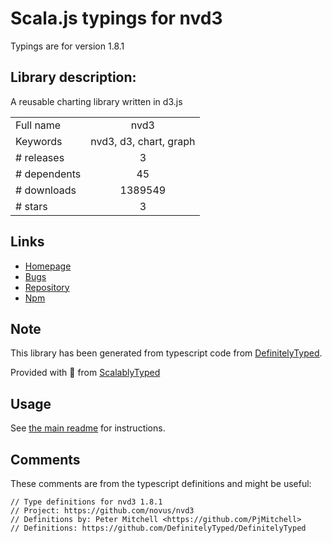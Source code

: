 
# Scala.js typings for nvd3

Typings are for version 1.8.1

## Library description:
A reusable charting library written in d3.js

|                    |                 |
| ------------------ | :-------------: |
| Full name          | nvd3 |
| Keywords           | nvd3, d3, chart, graph |
| # releases         | 3 |
| # dependents       | 45 |
| # downloads        | 1389549 |
| # stars            | 3 |

## Links
- [Homepage](https://github.com/novus/nvd3#readme)
- [Bugs](https://github.com/novus/nvd3/issues)
- [Repository](https://github.com/novus/nvd3)
- [Npm](https://www.npmjs.com/package/nvd3)
    


## Note
This library has been generated from typescript code from [DefinitelyTyped](https://definitelytyped.org).

Provided with :purple_heart: from [ScalablyTyped](https://github.com/oyvindberg/ScalablyTyped)

## Usage
See [the main readme](../../readme.md) for instructions.

## Comments

These comments are from the typescript definitions and might be useful:
```
// Type definitions for nvd3 1.8.1
// Project: https://github.com/novus/nvd3
// Definitions by: Peter Mitchell <https://github.com/PjMitchell>
// Definitions: https://github.com/DefinitelyTyped/DefinitelyTyped

```

